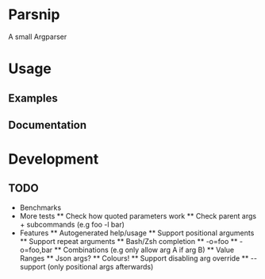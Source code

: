 # Parsnip

A small Argparser

# Usage

## Examples

## Documentation

# Development

## TODO

* Benchmarks
* More tests
** Check how quoted parameters work
** Check parent args + subcommands (e.g foo -l bar)
* Features
** Autogenerated help/usage
** Support positional arguments
** Support repeat arguments
** Bash/Zsh completion
** -o=foo
** -o=foo,bar
** Combinations (e.g only allow arg A if arg B)
** Value Ranges
** Json args?
** Colours!
** Support disabling arg override
** -- support (only positional args afterwards)

